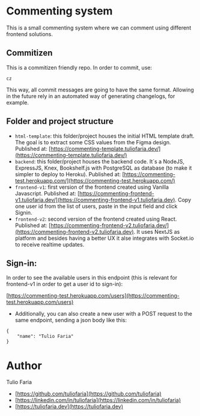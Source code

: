 # Commenting system

This is a small commenting system where we can comment using different frontend solutions.

## Commitizen

This is a commitizen friendly repo. In order to commit, use:

```
cz
```

This way, all commit messages are going to have the same format. Allowing in the future rely in an automated way of generating changelogs, for example.

## Folder and project structure

- `html-template`: this folder/project houses the initial HTML template draft. The goal is to extract some CSS values from the Figma design. Published at: [https://commenting-template.tuliofaria.dev/](https://commenting-template.tuliofaria.dev/)
- `backend`: this folder/project houses the backend code. It´s a NodeJS, ExpressJS, Knex, Bookshelf.js with PostgreSQL as database (to make it simpler to deploy to Heroku). Published at: [https://commenting-test.herokuapp.com/](https://commenting-test.herokuapp.com/)
- `frontend-v1`: first version of the frontend created using Vanilla Javascript. Published at: [https://commenting-frontend-v1.tuliofaria.dev/](https://commenting-frontend-v1.tuliofaria.dev). Copy one user id from the list of users, paste in the input field and click Signin.
- `frontend-v2`: second version of the frontend created using React. Published at: [https://commenting-frontend-v2.tuliofaria.dev/](https://commenting-frontend-v2.tuliofaria.dev). It uses NextJS as platform and besides having a better UX it alse integrates with Socket.io to receive realtime updates.

## Sign-in:
In order to see the available users in this endpoint (this is relevant for frontend-v1 in order to get a user id to sign-in):

[https://commenting-test.herokuapp.com/users](https://commenting-test.herokuapp.com/users)

* Additionally, you can also create a new user with a POST request to the same endpoint, sending a json body like this:
```
{
	"name": "Tulio Faria"
}
```

# Author

Tulio Faria

- [https://github.com/tuliofaria](https://github.com/tuliofaria)
- [https://linkedin.com/in/tuliofaria](https://linkedin.com/in/tuliofaria)
- [https://tuliofaria.dev](https://tuliofaria.dev)
